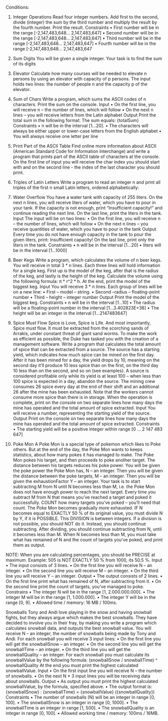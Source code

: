 Conditions:

1.	Integer Operations
Read four integer numbers. 
Add first to the second, divide (integer) the sum by the third number and multiply the result by the fourth number. Print the result.
Constraints 
•	First number will be in the range [-2,147,483,648… 2,147,483,647]
•	Second number will be in the range [-2,147,483,648… 2,147,483,647]
•	Third number will be in the range [-2,147,483,648… 2,147,483,647]
•	Fourth number will be in the range [-2,147,483,648… 2,147,483,647

2.	Sum Digits
You will be given a single integer. Your task is to find the sum of its digits

3.	Elevator
Calculate how many courses will be needed to elevate n persons by using an elevator with capacity of p persons. 
The input holds two lines: the number of people n and the capacity p of the elevator.


4.	Sum of Chars
Write a program, which sums the ASCII codes of n characters. 
Print the sum on the console.
Input
•	On the first line, you will receive n – the number of lines, which will follow
•	On the next n lines – you will receive letters from the Latin alphabet
Output
Print the total sum in the following format:
The sum equals: {totalSum}
Constraints
•	n will be in the interval [1…20].
•	The characters will always be either upper or lower-case letters from the English alphabet
•	You will always receive one letter per line


5.	Print Part of the ASCII Table
Find online more information about ASCII (American Standard Code for Information Interchange) and write a program that prints part of the ASCII table of characters at the console.  
On the first line of input you will receive the char index you should start with and on the 
second line - the index of the last character you should print.


6.	Triples of Latin Letters
Write a program to read an integer n and print all triples of the first n small Latin letters, ordered alphabetically:


7.	Water Overflow
You have a water tank with capacity of 255 liters. 
On the next n lines, you will receive liters of water, which you have to pour in your tank. 
If the capacity is not enough, print “Insufficient capacity!” and continue reading the next line. On the last line, print the liters in the tank.
Input
The input will be on two lines:
•	On the first line, you will receive n – the number of lines, which will follow
•	On the next n lines – you receive quantities of water, which you have to pour in the tank
Output
Every time you do not have enough capacity in the tank to pour the given liters, print:
Insufficient capacity!
On the last line, print only the liters in the tank.
Constraints
•	n will be in the interval [1…20]
•	liters will be in the interval [1…1000]


8.	Beer Kegs
Write a program, which calculates the volume of n beer kegs. 
You will receive in total 3 * n lines. Each three lines will hold information for a single keg. 
First up is the model of the keg, after that is the radius of the keg, and lastly is the height of the keg.
Calculate the volume using the following formula: π * r^2 * h. 
At the end, print the model of the biggest keg.
Input
You will receive 3 * n lines. Each group of lines will be on a new line:
•	First – model – string.
•	Second –radius – floating-point number
•	Third – height – integer number
Output
Print the model of the biggest keg.
Constraints
•	n will be in the interval [1…10]
•	The radius will be a floating-point number in the interval [1…3.402823E+38]
•	The height will be an integer in the interval [1…2147483647]


9. Spice Must Flow 
Spice is Love, Spice is Life. And most importantly, Spice must flow. It must be extracted from the scorching sands of Arrakis, under constant threat of giant sand worms. To make the work as efficient as possible, the Duke has tasked you with the creation of a management software. 
Write a program that calculates the total amount of spice that can be extracted from a source. 
The source has a starting yield, which indicates how much spice can be mined on the first day. After it has been mined for a day, the yield drops by 10, meaning on the second day it’ll produce 10 less spice than on the first, on the third day 10 less than on the second, and so on (see examples). 
A source is considered profitable only while its yield is at least 100 – when less than 100 spice is expected in a day, abandon the source. 
The mining crew consumes 26 spice every day at the end of their shift and an additional 26 after the mine has been exhausted. Note that the workers cannot consume more spice than there is in storage. 
When the operation is complete, print on the console on two separate lines how many days the mine has operated and the total amount of spice extracted. 
Input 
You will receive a number, representing the starting yield of the source. 
Output 
Print on the console on two separate lines how many days the mine has operated and the total amount of spice extracted.
 Constraints 
•	The starting yield will be a positive integer within range [0 … 2 147 483 647]

10. Poke Mon
A Poke Mon is a special type of pokemon which likes to Poke others. But at the end of the day, the Poke Mon wants to keeps statistics, about how many pokes it has managed to make.
The Poke Mon pokes his target, and then proceeds to poke another target. The distance between his targets reduces his poke power.
You will be given the poke power the Poke Mon has, N – an integer.
Then you will be given the distance between the poke targets, M – an integer.
Then you will be given the exhaustionFactor Y – an integer.
Your task is to start subtracting M from N until N becomes less than M, i.e. the Poke Mon does not have enough power to reach the next target. 
Every time you subtract M from N that means you’ve reached a target and poked it successfully. COUNT how many targets you’ve poked – you’ll need that count.
The Poke Mon becomes gradually more exhausted. IF N becomes equal to EXACTLY 50 % of its original value, you must divide N by Y, if it is POSSIBLE. This DIVISION is between integers.
If a division is not possible, you should NOT do it. Instead, you should continue subtracting.
After dividing, you should continue subtracting from N, until it becomes less than M.
When N becomes less than M, you must take what has remained of N and the count of targets you’ve poked, and print them as output.

NOTE: When you are calculating percentages, you should be PRECISE at maximum.
Example: 505 is NOT EXACTLY 50 % from 1000, its 50.5 %.
Input
•	The input consists of 3 lines.
•	On the first line you will receive N – an integer.
•	On the second line you will receive M – an integer.
•	On the third line you will receive Y – an integer.
Output
•	The output consists of 2 lines.
•	On the first line print what has remained of N, after subtracting from it.
•	On the second line print the count of targets, you’ve managed to poke.
Constrains
•	The integer N will be in the range [1, 2.000.000.000].
•	The integer M will be in the range [1, 1.000.000].
•	The integer Y will be in the range [0, 9].
•	Allowed time / memory: 16 MB / 100ms.

Snowballs
Tony and Andi love playing in the snow and having snowball fights, but they always argue which makes the best snowballs. Тhey have decided to involve you in their fray, by making you write a program which calculates snowball data, and outputs the best snowball value.
You will receive N – an integer, the number of snowballs being made by Tony and Andi.
For each snowball you will receive 3 input lines:
•	On the first line you will get the snowballSnow – an integer.
•	On the second line you will get the snowballTime – an integer.
•	On the third line you will get the snowballQuality – an integer.
For each snowball you must calculate its snowballValue by the following formula:
(snowballSnow / snowballTime) ^ snowballQuality
At the end you must print the highest calculated snowballValue.
Input
•	On the first input line you will receive N – the number of snowballs.
•	On the next N * 3 input lines you will be receiving data about snowballs. 
Output
•	As output you must print the highest calculated snowballValue, by the formula, specified above. 
•	The output format is: 
{snowballSnow} : {snowballTime} = {snowballValue} ({snowballQuality})
Constraints
•	The number of snowballs (N) will be an integer in range [0, 100].
•	The snowballSnow is an integer in range [0, 1000].
•	The snowballTime is an integer in range [1, 500].
•	The snowballQuality is an integer in range [0, 100].
•	Allowed working time / memory: 100ms / 16MB.


